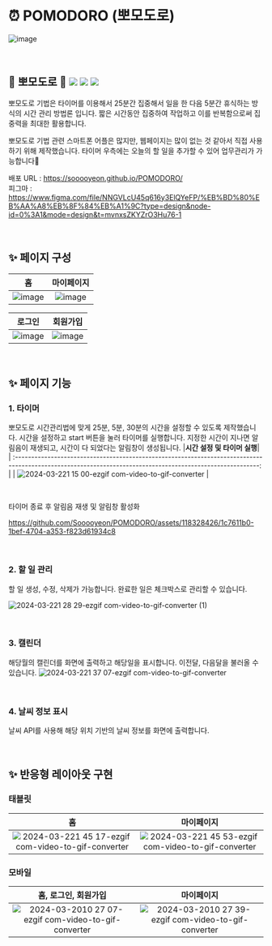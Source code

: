 # ⏰ POMODORO (뽀모도로) 
![image](https://github.com/Sooooyeon/POMODORO/assets/118328426/1953ca32-ccf9-480f-848f-16dba95e4a03)

</br>

## 🍅 뽀모도로 🍅 <img src="https://img.shields.io/badge/html5-E34F26?style=for-the-badge&logo=html5&logoColor=white"/> <img src="https://img.shields.io/badge/css3-1572B6?style=for-the-badge&logo=css3&logoColor=white"/> <img src="https://img.shields.io/badge/javascript-F7DF1E?style=for-the-badge&logo=javascript&logoColor=black">
뽀모도로 기법은 타이머를 이용해서 25분간 집중해서 일을 한 다음 5분간 휴식하는 방식의 시간 관리 방법론 입니다. 짧은 시간동안 집중하여 작업하고 이를 반복함으로써 집중력을 최대한 활용합니다.

뽀모도로 기법 관련 스마트폰 어플은 많지만, 웹페이지는 많이 없는 것 같아서 직접 사용하기 위해 제작했습니다. 타이머 우측에는 오늘의 할 일을 추가할 수 있어 업무관리가 가능합니다🙂

배포 URL : https://sooooyeon.github.io/POMODORO/
</br>
피그마 : https://www.figma.com/file/NNGVLcU45q616y3ElQYeFP/%EB%BD%80%EB%AA%A8%EB%8F%84%EB%A1%9C?type=design&node-id=0%3A1&mode=design&t=mvnxsZKYZrO3Hu76-1

</br>

## ✨ 페이지 구성
|**홈**|**마이페이지**|
| :------------------------------------------------------------------------------------------------------------------------------------------------------: | :-------------------------------------------------------------------------------------------------------: |
| ![image](https://github.com/Sooooyeon/POMODORO/assets/118328426/1953ca32-ccf9-480f-848f-16dba95e4a03) | ![image](https://github.com/Sooooyeon/POMODORO/assets/118328426/5947e6c8-d060-4d73-9cf6-38976fb3c0d8) |

|**로그인**|**회원가입**|
| :---------------------------------------------------------------------------------------------------------------------------------------------------------: | :-------------------------------------------------------------------------------------------------------------------------------------------------------------: |
| ![image](https://github.com/Sooooyeon/POMODORO/assets/118328426/cbc51659-27de-4e37-ba3c-9cecb115749f) |  ![image](https://github.com/Sooooyeon/POMODORO/assets/118328426/4279bf75-6f5a-4a0a-bbb6-80e8f2b5c1af) |

</br>

## ✨ 페이지 기능
### 1. 타이머
뽀모도로 시간관리법에 맞게 25분, 5분, 30분의 시간을 설정할 수 있도록 제작했습니다. 시간을 설정하고 start 버튼을 눌러 타이머를 실행합니다. 지정한 시간이 지나면 알림음이 재생되고, 시간이 다 되었다는 알림창이 생성됩니다.
|**시간 설정 및 타이머 실행**|
| :---------------------------------------------------------------------------------------------------------------------------------------------------------: |
| ![2024-03-221 15 00-ezgif com-video-to-gif-converter](https://github.com/Sooooyeon/POMODORO/assets/118328426/36cb5881-d400-4309-9962-3c28eb7a9627) |

</br>

타이머 종료 후 알림음 재생 및 알림창 활성화

https://github.com/Sooooyeon/POMODORO/assets/118328426/1c7611b0-1bef-4704-a353-f823d61934c8

</br>

### 2. 할 일 관리
할 일 생성, 수정, 삭제가 가능합니다. 완료한 일은 체크박스로 관리할 수 있습니다.

![2024-03-221 28 29-ezgif com-video-to-gif-converter (1)](https://github.com/Sooooyeon/POMODORO/assets/118328426/91f0bbe4-936d-486f-946a-84b9b988c738)

</br>

### 3. 캘린더
해당월의 캘린더를 화면에 출력하고 해당일을 표시합니다. 이전달, 다음달을 불러올 수 있습니다.
![2024-03-221 37 07-ezgif com-video-to-gif-converter](https://github.com/Sooooyeon/POMODORO/assets/118328426/6bc71833-3600-47d8-bd41-caa54c46bfcd)

</br>

### 4. 날씨 정보 표시
날씨 API를 사용해 해당 위치 기반의 날씨 정보를 화면에 출력합니다.

</br>

##  ✨ 반응형 레이아웃 구현
### 태블릿
|**홈**|**마이페이지**|
| :---------------------------------------------------------------------------------------------------------------------------------------------------------: | :-------------------------------------------------------------------------------------------------------------------------------------------------------------: |
| ![2024-03-221 45 17-ezgif com-video-to-gif-converter](https://github.com/Sooooyeon/POMODORO/assets/118328426/5ad99d34-d70d-49aa-bf15-179cf0a3d8ad) | ![2024-03-221 45 53-ezgif com-video-to-gif-converter](https://github.com/Sooooyeon/POMODORO/assets/118328426/e8339b34-fc9b-4089-b155-f3e4673e30c6)|

### 모바일
|**홈, 로그인, 회원가입**|**마이페이지**|
| :---------------------------------------------------------------------------------------------------------------------------------------------------------: | :-------------------------------------------------------------------------------------------------------------------------------------------------------------: |
| ![2024-03-2010 27 07-ezgif com-video-to-gif-converter](https://github.com/Sooooyeon/POMODORO/assets/118328426/42c22455-ebf7-4a06-bcae-14fe83a71f98) | ![2024-03-2010 27 39-ezgif com-video-to-gif-converter](https://github.com/Sooooyeon/POMODORO/assets/118328426/293bf615-661d-4d84-9a66-a94cd4b70759)|


